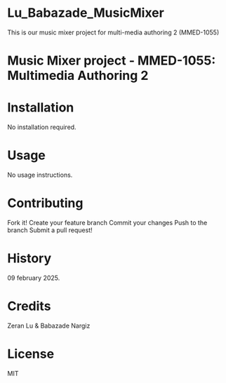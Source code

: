# Lu_Babazade_MusicMixer
This is our music mixer project for multi-media authoring 2 (MMED-1055)

# Music Mixer project - MMED-1055: Multimedia Authoring 2


# Installation
No installation required.

# Usage
No usage instructions.

# Contributing
Fork it! 
Create your feature branch
Commit your changes
Push to the branch
Submit a pull request!

# History
09 february 2025.

# Credits
Zeran Lu & Babazade Nargiz

# License
MIT

